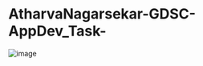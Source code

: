 # AtharvaNagarsekar-GDSC-AppDev_Task-
![image](https://github.com/Atharva-N/AtharvaNagarsekar-GDSC-AppDev_Task-/assets/117999912/d961c5b5-5919-4a29-b5fa-87d6ada6f4b6)
